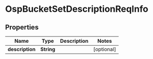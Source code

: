 # OspBucketSetDescriptionReqInfo

## Properties
Name | Type | Description | Notes
------------ | ------------- | ------------- | -------------
**description** | **String** |  |  [optional]
